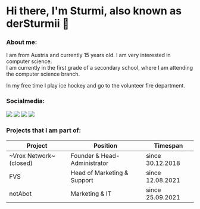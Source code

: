 # Hi there, I'm Sturmi, also known as derSturmii 👋

### About me:
I am from Austria and currently 15 years old. I am very interested in computer science. \
I am currently in the first grade of a secondary school, where I am attending the computer science branch.

In my free time I play ice hockey and go to the volunteer fire department.

### Socialmedia:

[<img src="https://img.shields.io/badge/sturmi.%232011-7289DA.svg?&style=for-the-badge&logo=discord&logoColor=white"/>][sturmidiscord]
[<img src="https://img.shields.io/badge/DerSturmii-1DA1F2.svg?&style=for-the-badge&logo=twitter&logoColor=white"/>][sturmitwitter]
[<img src="https://img.shields.io/badge/der.sturmii-E4405F.svg?&style=for-the-badge&logo=instagram&logoColor=white"/>][sturmiinstagram]
[<img src="https://img.shields.io/badge/× Sturmii ×-000000.svg?&style=for-the-badge&logo=steam&logoColor=white"/>][sturmisteam]

### Projects that I am part of:
| Project | Position | Timespan |
|---------|----------|----------|
| ~Vrox Network~ (closed) | Founder & Head-Administrator | since 30.12.2018 |
| FVS | Head of Marketing & Support | since 12.08.2021 |
| notAbot | Marketing & IT | since 25.09.2021 | 

[sturmidiscord]: https://discord.com/users/231878626226864128
[sturmitwitter]: https://twitter.com/DerSturmii
[sturmiinstagram]: https://instagram.com/der.sturmii
[sturmisteam]: https://steamcommunity.com/profiles/76561198347047530/
